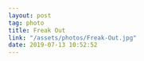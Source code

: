 ```yaml
---
layout: post
tag: photo
title: Freak Out
link: "/assets/photos/Freak-Out.jpg"
date: 2019-07-13 10:52:52
---
```

